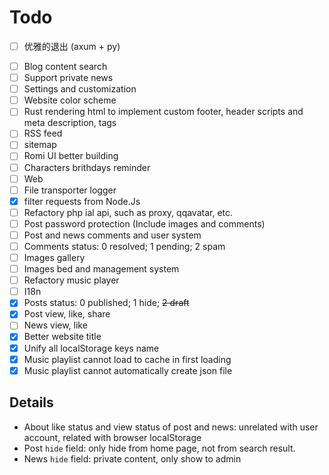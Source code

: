 # Todo

- [ ] 优雅的退出 (axum + py)
<!-- - [ ] Support more markdown-it plugins -->
- [ ] Blog content search
- [ ] Support private news
- [ ] Settings and customization
- [ ] Website color scheme
- [ ] Rust rendering html to implement custom footer, header scripts and meta description, tags
- [ ] RSS feed
- [ ] sitemap
- [ ] Romi UI better building
- [ ] Characters brithdays reminder
- [ ] Web
- [ ] File transporter logger
- [x] filter requests from Node.Js
- [ ] Refactory php ial api, such as proxy, qqavatar, etc.
- [ ] Post password protection (Include images and comments)
- [ ] Post and news comments and user system
- [ ] Comments status: 0 resolved; 1 pending; 2 spam
- [ ] Images gallery
- [ ] Images bed and management system
- [ ] Refactory music player
- [ ] I18n
- [x] Posts status: 0 published; 1 hide; ~~2 draft~~
- [x] Post view, like, share
- [ ] News view, like
- [x] Better website title
- [x] Unify all localStorage keys name
- [x] Music playlist cannot load to cache in first loading
- [x] Music playlist cannot automatically create json file

## Details

- About like status and view status of post and news: unrelated with user account, related with browser localStorage
- Post `hide` field: only hide from home page, not from search result.
- News `hide` field: private content, only show to admin
